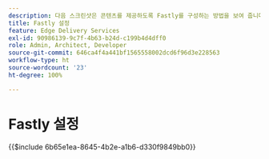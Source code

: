 ```yaml
---
description: 다음 스크린샷은 콘텐츠를 제공하도록 Fastly를 구성하는 방법을 보여 줍니다. 필수 설정은 빨간색 원으로 표시됩니다.
title: Fastly 설정
feature: Edge Delivery Services
exl-id: 90986139-9c7f-4b63-b24d-c199b4d4dff0
role: Admin, Architect, Developer
source-git-commit: 646ca4f4a441bf1565558002dcd6f96d3e228563
workflow-type: ht
source-wordcount: '23'
ht-degree: 100%

---
```


# Fastly 설정

{{$include 6b65e1ea-8645-4b2e-a1b6-d330f9849bb0}}
